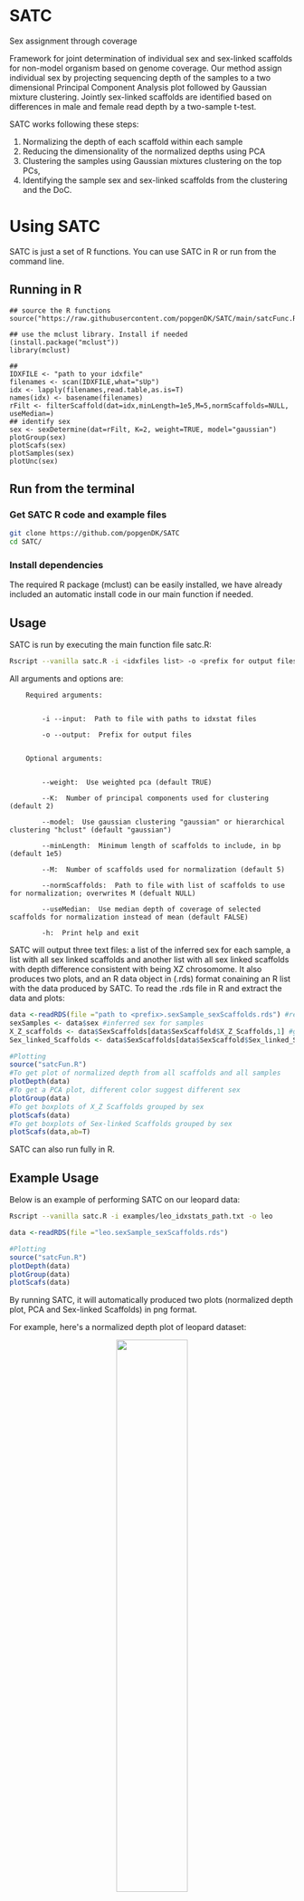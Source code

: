 # SATC
Sex assignment through coverage

Framework for joint determination of individual sex and sex-linked scaffolds for non-model organism based on genome coverage. Our method assign individual sex by projecting sequencing depth of the samples to a two dimensional Principal Component Analysis plot followed by Gaussian mixture clustering. Jointly sex-linked scaffolds are identified based on differences in male and female read depth by a two-sample t-test.

SATC works following these steps:

1. Normalizing the depth of each scaffold within each sample
2. Reducing the dimensionality of the normalized depths using PCA
3. Clustering the samples using Gaussian mixtures clustering on the top PCs, 
4. Identifying the sample sex and sex-linked scaffolds from the clustering and the DoC. 




# Using SATC
SATC is just a set of R functions. You can use SATC in R or run from the command line. 


## Running in R
```
## source the R functions 
source("https://raw.githubusercontent.com/popgenDK/SATC/main/satcFunc.R")

## use the mclust library. Install if needed (install.package("mclust"))
library(mclust)

## 
IDXFILE <- "path to your idxfile"
filenames <- scan(IDXFILE,what="sUp")
idx <- lapply(filenames,read.table,as.is=T)
names(idx) <- basename(filenames)
rFilt <- filterScaffold(dat=idx,minLength=1e5,M=5,normScaffolds=NULL, useMedian=)
## identify sex
sex <- sexDetermine(dat=rFilt, K=2, weight=TRUE, model="gaussian") 
plotGroup(sex)
plotScafs(sex)
plotSamples(sex)
plotUnc(sex)
```


## Run from the terminal
### Get SATC R code and example files
```bash
git clone https://github.com/popgenDK/SATC
cd SATC/
```

### Install dependencies
The required R package (mclust) can be easily installed, we have already included an automatic install code in our main function if needed.

## Usage

SATC is run by executing the main function file satc.R:
```bash
Rscript --vanilla satc.R -i <idxfiles list> -o <prefix for output files>
```

All arguments and options are:
```
	Required arguments:


		-i --input:  Path to file with paths to idxstat files

		-o --output:  Prefix for output files


	Optional arguments:


		--weight:  Use weighted pca (default TRUE)

		--K:  Number of principal components used for clustering (default 2)

		--model:  Use gaussian clustering "gaussian" or hierarchical clustering "hclust" (default "gaussian")

		--minLength:  Minimum length of scaffolds to include, in bp (default 1e5)

		--M:  Number of scaffolds used for normalization (default 5)

		--normScaffolds:  Path to file with list of scaffolds to use for normalization; overwrites M (defualt NULL)

		--useMedian:  Use median depth of coverage of selected scaffolds for normalization instead of mean (default FALSE)

		-h:  Print help and exit
```

SATC will output three text files: a list of the inferred sex for each sample, a list with all sex linked scaffolds and another list with all sex linked scaffolds with depth difference consistent with being XZ chrosomome. It also produces two plots, and an R data object in (.rds) format conaining an R list with the data produced by SATC. To read the .rds file in R and extract the data and plots:
```R
data <-readRDS(file ="path to <prefix>.sexSample_sexScaffolds.rds") #reads SATC output
sexSamples <- data$sex #inferred sex for samples
X_Z_scaffolds <- data$SexScaffolds[data$SexScaffold$X_Z_Scaffolds,1] #get a vector of X_Z_scaffolds
Sex_linked_Scaffolds <- data$SexScaffolds[data$SexScaffold$Sex_linked_Scaffolds,1] #get a vector of Sex_linked_Scaffolds

#Plotting
source("satcFun.R")
#To get plot of normalized depth from all scaffolds and all samples
plotDepth(data)
#To get a PCA plot, different color suggest different sex
plotGroup(data)
#To get boxplots of X_Z Scaffolds grouped by sex
plotScafs(data)
#To get boxplots of Sex-linked Scaffolds grouped by sex
plotScafs(data,ab=T)
```

SATC can also run fully in R. 



## Example Usage

Below is an example of performing SATC on our leopard data:
```bash
Rscript --vanilla satc.R -i examples/leo_idxstats_path.txt -o leo
```

```R
data <-readRDS(file ="leo.sexSample_sexScaffolds.rds")

#Plotting
source("satcFun.R")
plotDepth(data)
plotGroup(data)
plotScafs(data)
```
By running SATC, it will automatically produced two plots (normalized depth plot, PCA and Sex-linked Scaffolds) in png format.

For example, here's a normalized depth plot of leopard dataset:
<p align="center" width="100%">
    <img width="50%" src="https://github.com/popgenDK/SATC/blob/6f919613ed9765ef108bcdb63a37d18c9f3e7ae7/examples/plots/leo_depth.png"> 
</p>

Also PCA plot and boxplot of Sex-linked Scaffolds:
<p align="center" width="100%">
    <img width="100%" src="https://github.com/popgenDK/SATC/blob/9c6724e6ca4f0357d0891166d4b1008ea6720819/examples/plots/leo_PCA_and_boxplot.png">
</p>


## Citation
Please cite our papers:

Nursyifa C, Brüniche-Olsen A, Garcia-Erill G, Heller R, Albrechtsen A. () Joint identification of sex and sex-linked scaffolds in non-model organisms using low depth sequencing data.
https://doi.org/10.1101/2021.03.03.433779
